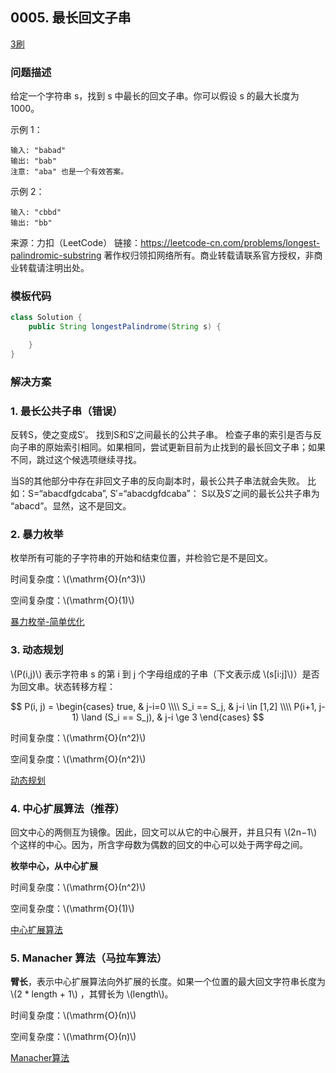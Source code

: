<script src="https://cdn.bootcss.com/mathjax/2.7.7/MathJax.js?config=TeX-AMS-MML_HTMLorMML"></script>

## 0005. 最长回文子串

[3刷](qu0005/solu/Solution.java)

### 问题描述

给定一个字符串 s，找到 s 中最长的回文子串。你可以假设 s 的最大长度为 1000。

示例 1：

```
输入: "babad"
输出: "bab"
注意: "aba" 也是一个有效答案。
```

示例 2：

```
输入: "cbbd"
输出: "bb"
```

来源：力扣（LeetCode）
链接：https://leetcode-cn.com/problems/longest-palindromic-substring
著作权归领扣网络所有。商业转载请联系官方授权，非商业转载请注明出处。

### 模板代码

``` java
class Solution {
    public String longestPalindrome(String s) {

    }
}
```


### 解决方案

### 1. 最长公共子串（错误）

反转S，使之变成S′。
找到S和S′之间最长的公共子串。
检查子串的索引是否与反向子串的原始索引相同。如果相同，尝试更新目前为止找到的最长回文子串；如果不同，跳过这个候选项继续寻找。

当S的其他部分中存在非回文子串的反向副本时，最长公共子串法就会失败。
比如：S=“abacdfgdcaba”, S′=“abacdgfdcaba”：
S以及S′之间的最长公共子串为 “abacd”。显然，这不是回文。


### 2. 暴力枚举

枚举所有可能的子字符串的开始和结束位置，并检验它是不是回文。

时间复杂度：\\(\mathrm{O}(n^3)\\)

空间复杂度：\\(\mathrm{O}(1)\\)

[暴力枚举-简单优化](qu0005/solu2/Solution.java)

### 3. 动态规划

\\(P(i,j)\\) 表示字符串 s 的第 i 到 j 个字母组成的子串（下文表示成 \\(s[i:j]\\)）是否为回文串。状态转移方程：

$$
P(i, j) = 
\begin{cases}
true, & j-i=0 \\\\
S_i == S_j, &  j-i \in [1,2] \\\\
P(i+1, j-1) \land (S_i == S_j),  & j-i \ge 3
\end{cases}
$$

时间复杂度：\\(\mathrm{O}(n^2)\\)

空间复杂度：\\(\mathrm{O}(n^2)\\)

[动态规划](qu0005/solu3/Solution.java)

### 4. 中心扩展算法（推荐）

回文中心的两侧互为镜像。因此，回文可以从它的中心展开，并且只有 \\(2n−1\\) 个这样的中心。因为，所含字母数为偶数的回文的中心可以处于两字母之间。

**枚举中心，从中心扩展**

时间复杂度：\\(\mathrm{O}(n^2)\\)

空间复杂度：\\(\mathrm{O}(1)\\)

[中心扩展算法](qu0005/solu4/Solution.java)

### 5. Manacher 算法（马拉车算法）

**臂长**，表示中心扩展算法向外扩展的长度。如果一个位置的最大回文字符串长度为 \\(2 * length + 1\\) ，其臂长为 \\(length\\)。

时间复杂度：\\(\mathrm{O}(n)\\)

空间复杂度：\\(\mathrm{O}(n)\\)

[Manacher算法](qu0005/solu5/Solution.java)
